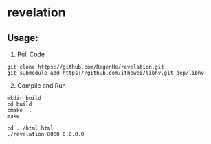 # revelation

## Usage: 
1. Pull Code
```
git clone https://github.com/RegenHe/revelation.git
git submodule add https://github.com/ithewei/libhv.git dep/libhv
```
2. Compile and Run
```
mkdir build
cd build
cmake ..
make

cd ../html html
./revelation 8080 0.0.0.0
```